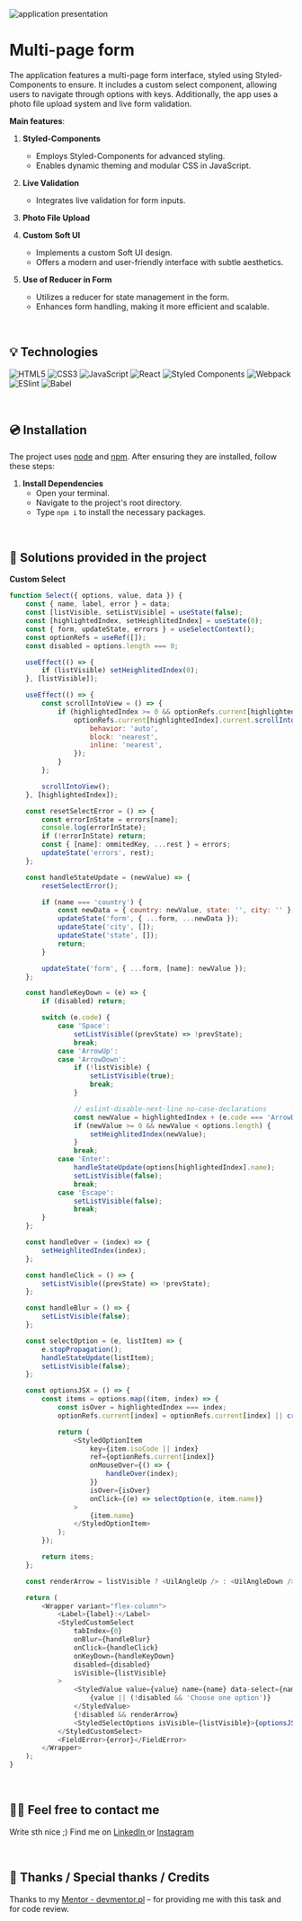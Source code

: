 ![application presentation](src/assets/main-page-screen-shoot.png)

# Multi-page form

The application features a multi-page form interface, styled using Styled-Components to ensure. It includes a custom select component, allowing users to navigate through options with keys. Additionally, the app uses a photo file upload system and live form validation. 

**Main features**:

1. **Styled-Components**
   - Employs Styled-Components for advanced styling.
   - Enables dynamic theming and modular CSS in JavaScript.

2. **Live Validation**
   - Integrates live validation for form inputs.

3. **Photo File Upload**

4. **Custom Soft UI**
   - Implements a custom Soft UI design.
   - Offers a modern and user-friendly interface with subtle aesthetics.

5. **Use of Reducer in Form**
   - Utilizes a reducer for state management in the form.
   - Enhances form handling, making it more efficient and scalable.

&nbsp;

## 💡 Technologies

![HTML5](https://img.shields.io/badge/html5-%23E34F26.svg?style=for-the-badge&logo=html5&logoColor=white)
![CSS3](https://img.shields.io/badge/css3-%231572B6.svg?style=for-the-badge&logo=css3&logoColor=white)
![JavaScript](https://img.shields.io/badge/javascript-%23323330.svg?style=for-the-badge&logo=javascript&logoColor=%23F7DF1E)
![React](https://img.shields.io/badge/react-%2320232a.svg?style=for-the-badge&logo=react&logoColor=%2361DAFB)
![Styled Components](https://img.shields.io/badge/styled--components-DB7093?style=for-the-badge&logo=styled-components&logoColor=white)
![Webpack](https://img.shields.io/badge/webpack-%238DD6F9.svg?style=for-the-badge&logo=webpack&logoColor=black)
![ESlint](https://img.shields.io/badge/ESLint-4B3263?style=for-the-badge&logo=eslint&logoColor=white)
![Babel](https://img.shields.io/badge/Babel-F9DC3e?style=for-the-badge&logo=babel&logoColor=black)

&nbsp;

## 💿 Installation

The project uses [node](https://nodejs.org/en/) and [npm](https://www.npmjs.com/). After ensuring they are installed, follow these steps:

1. **Install Dependencies**
   - Open your terminal.
   - Navigate to the project's root directory.
   - Type `npm i` to install the necessary packages.

&nbsp;

## 🤔 Solutions provided in the project

**Custom Select**

```javascript 
function Select({ options, value, data }) {
    const { name, label, error } = data;
    const [listVisible, setListVisible] = useState(false);
    const [highlightedIndex, setHeighlitedIndex] = useState(0);
    const { form, updateState, errors } = useSelectContext();
    const optionRefs = useRef([]);
    const disabled = options.length === 0;

    useEffect(() => {
        if (listVisible) setHeighlitedIndex(0);
    }, [listVisible]);

    useEffect(() => {
        const scrollIntoView = () => {
            if (highlightedIndex >= 0 && optionRefs.current[highlightedIndex]) {
                optionRefs.current[highlightedIndex].current.scrollIntoView({
                    behavior: 'auto',
                    block: 'nearest',
                    inline: 'nearest',
                });
            }
        };

        scrollIntoView();
    }, [highlightedIndex]);

    const resetSelectError = () => {
        const errorInState = errors[name];
        console.log(errorInState);
        if (!errorInState) return;
        const { [name]: ommitedKey, ...rest } = errors;
        updateState('errors', rest);
    };

    const handleStateUpdate = (newValue) => {
        resetSelectError();

        if (name === 'country') {
            const newData = { country: newValue, state: '', city: '' };
            updateState('form', { ...form, ...newData });
            updateState('city', []);
            updateState('state', []);
            return;
        }

        updateState('form', { ...form, [name]: newValue });
    };

    const handleKeyDown = (e) => {
        if (disabled) return;

        switch (e.code) {
            case 'Space':
                setListVisible((prevState) => !prevState);
                break;
            case 'ArrowUp':
            case 'ArrowDown':
                if (!listVisible) {
                    setListVisible(true);
                    break;
                }

                // eslint-disable-next-line no-case-declarations
                const newValue = highlightedIndex + (e.code === 'ArrowDown' ? 1 : -1);
                if (newValue >= 0 && newValue < options.length) {
                    setHeighlitedIndex(newValue);
                }
                break;
            case 'Enter':
                handleStateUpdate(options[highlightedIndex].name);
                setListVisible(false);
                break;
            case 'Escape':
                setListVisible(false);
                break;
        }
    };

    const handleOver = (index) => {
        setHeighlitedIndex(index);
    };

    const handleClick = () => {
        setListVisible((prevState) => !prevState);
    };

    const handleBlur = () => {
        setListVisible(false);
    };

    const selectOption = (e, listItem) => {
        e.stopPropagation();
        handleStateUpdate(listItem);
        setListVisible(false);
    };

    const optionsJSX = () => {
        const items = options.map((item, index) => {
            const isOver = highlightedIndex === index;
            optionRefs.current[index] = optionRefs.current[index] || createRef();

            return (
                <StyledOptionItem
                    key={item.isoCode || index}
                    ref={optionRefs.current[index]}
                    onMouseOver={() => {
                        handleOver(index);
                    }}
                    isOver={isOver}
                    onClick={(e) => selectOption(e, item.name)}
                >
                    {item.name}
                </StyledOptionItem>
            );
        });

        return items;
    };

    const renderArrow = listVisible ? <UilAngleUp /> : <UilAngleDown />;

    return (
        <Wrapper variant="flex-column">
            <Label>{label}:</Label>
            <StyledCustomSelect
                tabIndex={0}
                onBlur={handleBlur}
                onClick={handleClick}
                onKeyDown={handleKeyDown}
                disabled={disabled}
                isVisible={listVisible}
            >
                <StyledValue value={value} name={name} data-select={name}>
                    {value || (!disabled && 'Choose one option')}
                </StyledValue>
                {!disabled && renderArrow}
                <StyledSelectOptions isVisible={listVisible}>{optionsJSX()}</StyledSelectOptions>
            </StyledCustomSelect>
            <FieldError>{error}</FieldError>
        </Wrapper>
    );
}
```

&nbsp;

## 🙋‍♂️ Feel free to contact me

Write sth nice ;) Find me on [LinkedIn ](https://www.linkedin.com/in/marcin-kulbicki-426817a4/) or [Instagram](https://www.instagram.com/yakksiek/)

&nbsp;

## 👏 Thanks / Special thanks / Credits

Thanks to my [Mentor - devmentor.pl](https://devmentor.pl/) – for providing me with this task and for code review.
